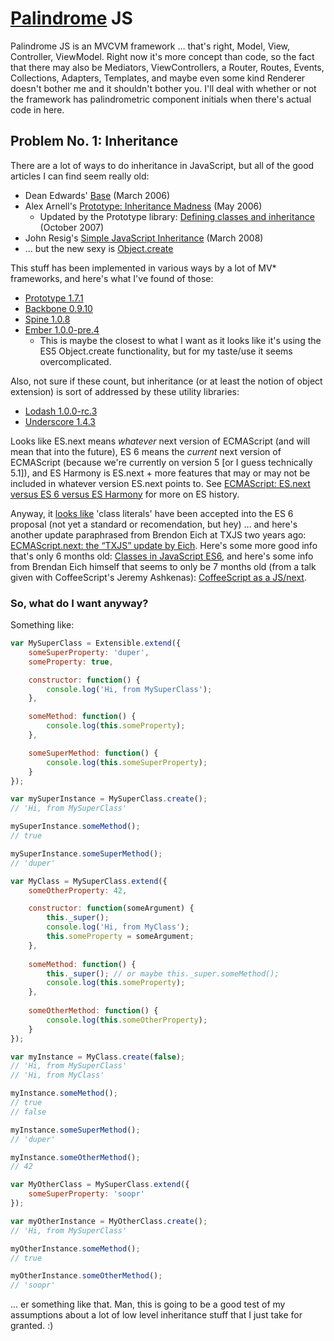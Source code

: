 # [Palindrome](http://en.wikipedia.org/wiki/Palindrome) JS

Palindrome JS is an MVCVM framework … that's right, Model, View, Controller, ViewModel. Right now it's more concept than code, so the fact that there may also be Mediators, ViewControllers, a Router, Routes, Events, Collections, Adapters, Templates, and maybe even some kind Renderer doesn't bother me and it shouldn't bother you. I'll deal with whether or not the framework has palindrometric component initials when there's actual code in here.

## Problem No. 1: Inheritance

There are a lot of ways to do inheritance in JavaScript, but all of the good articles I can find seem really old:

* Dean Edwards' [Base](http://dean.edwards.name/weblog/2006/03/base/) (March 2006)
* Alex Arnell's [Prototype: Inheritance Madness](http://alternateidea.com/blog/articles/2006/05/23/prototype-inheritance-madness) (May 2006)
    * Updated by the Prototype library: [Defining classes and inheritance](http://prototypejs.org/learn/class-inheritance) (October 2007)
* John Resig's [Simple JavaScript Inheritance](http://ejohn.org/blog/simple-javascript-inheritance/) (March 2008)
* … but the new sexy is [Object.create](https://developer.mozilla.org/en-US/docs/JavaScript/Reference/Global_Objects/Object/create)

This stuff has been implemented in various ways by a lot of MV\* frameworks, and here's what I've found of those:

* [Prototype 1.7.1](https://github.com/sstephenson/prototype/blob/1.7.1/src/prototype/lang/class.js#L1)
* [Backbone 0.9.10](https://github.com/documentcloud/backbone/blob/0.9.10/backbone.js#L234)
* [Spine 1.0.8](https://github.com/maccman/spine/blob/v1.0.8/lib/spine.js#L95)
* [Ember 1.0.0-pre.4](https://github.com/emberjs/ember.js/blob/v1.0.0-pre.4/packages/ember-runtime/lib/system/core_object.js#L337)
    * This is maybe the closest to what I want as it looks like it's using the ES5 Object.create functionality, but for my taste/use it seems overcomplicated.

Also, not sure if these count, but inheritance (or at least the notion of object extension) is sort of addressed by these utility libraries:

* [Lodash 1.0.0-rc.3](https://github.com/bestiejs/lodash/blob/v1.0.0-rc.3/lodash.js#L813)
* [Underscore 1.4.3](https://github.com/documentcloud/underscore/blob/1.4.3/underscore.js#L763)

Looks like ES.next means _whatever_ next version of ECMAScript (and will mean that into the future), ES 6 means the _current_ next version of ECMAScript (because we're currently on version 5 [or I guess technically 5.1]), and ES Harmony is ES.next + more features that may or may not be included in whatever version ES.next points to. See [ECMAScript: ES.next versus ES 6 versus ES Harmony](http://www.2ality.com/2011/06/ecmascript.html) for more on ES history.

Anyway, it [looks like](http://wiki.ecmascript.org/doku.php?id=harmony:classes) 'class literals' have been accepted into the ES 6 proposal (not yet a standard or recomendation, but hey) … and here's another update paraphrased from Brendon Eich at TXJS two years ago: [ECMAScript.next: the “TXJS” update by Eich](http://www.2ality.com/2011/06/esnext-txjs.html). Here's some more good info that's only 6 months old: [Classes in JavaScript ES6](http://h3manth.com/content/classes-javascript-es6), and here's some info from Brendan Eich himself that seems to only be 7 months old (from a talk given with CoffeeScript's Jeremy Ashkenas): [CoffeeScript as a JS/next](http://brendaneich.com/tag/javascript-ecmascript-harmony-coffeescript/).

### So, what do I want anyway?

Something like:

```javascript
var MySuperClass = Extensible.extend({
    someSuperProperty: 'duper',
    someProperty: true,

    constructor: function() {
        console.log('Hi, from MySuperClass');
    },

    someMethod: function() {
        console.log(this.someProperty);
    },

    someSuperMethod: function() {
        console.log(this.someSuperProperty);
    }
});

var mySuperInstance = MySuperClass.create();
// 'Hi, from MySuperClass'

mySuperInstance.someMethod();
// true

mySuperInstance.someSuperMethod();
// 'duper'
```

```javascript
var MyClass = MySuperClass.extend({
    someOtherProperty: 42,

    constructor: function(someArgument) {
        this._super();
        console.log('Hi, from MyClass');
        this.someProperty = someArgument;
    },
    
    someMethod: function() {
        this._super(); // or maybe this._super.someMethod();
        console.log(this.someProperty);
    },
    
    someOtherMethod: function() {
        console.log(this.someOtherProperty);
    }
});

var myInstance = MyClass.create(false);
// 'Hi, from MySuperClass'
// 'Hi, from MyClass'

myInstance.someMethod();
// true
// false

myInstance.someSuperMethod();
// 'duper'

myInstance.someOtherMethod();
// 42
```

```javascript
var MyOtherClass = MySuperClass.extend({
    someSuperProperty: 'soopr'
});

var myOtherInstance = MyOtherClass.create();
// 'Hi, from MySuperClass'

myOtherInstance.someMethod();
// true

myOtherInstance.someOtherMethod();
// 'soopr'
```

… er something like that. Man, this is going to be a good test of my assumptions about a lot of low level inheritance stuff that I just take for granted. :)